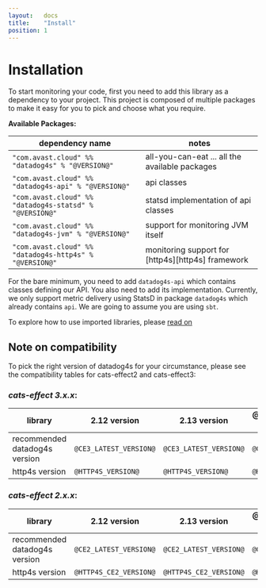 ```yaml
---
layout:   docs
title:    "Install"
position: 1
---
```


# Installation


To start monitoring your code, first you need to add this library as a dependency to your project. This project is
composed of multiple packages to make it easy for you to pick and choose what you require.

**Available Packages:** 

|                     dependency name                     |                       notes                       |
| ------------------------------------------------------- | ------------------------------------------------- |
| `"com.avast.cloud" %% "datadog4s" % "@VERSION@"`        | all-you-can-eat ... all the available packages    |
| `"com.avast.cloud" %% "datadog4s-api" % "@VERSION@"`    | api classes                                       |
| `"com.avast.cloud" %% "datadog4s-statsd" % "@VERSION@"` | statsd implementation of api classes              |
| `"com.avast.cloud" %% "datadog4s-jvm" % "@VERSION@"`    | support for monitoring JVM itself                 |
| `"com.avast.cloud" %% "datadog4s-http4s" % "@VERSION@"` | monitoring support for [http4s][http4s] framework |


For the bare minimum, you need to add `datadog4s-api` which contains classes defining our API. You also need to add its implementation.
Currently, we only support metric delivery using StatsD in package `datadog4s` which already contains `api`. We are
going to assume you are using `sbt`.

To explore how to use imported libraries, please [read on](userguide.html)

## Note on compatibility

To pick the right version of datadog4s for your circumstance, please see the compatibility tables for cats-effect2 and cats-effect3:

### _cats-effect **3.x.x**_:

| library                       | 2.12 version           | 2.13 version           | @SCALA_3_VERSION@ version |
| ----------------------------- | ---------------------- | ---------------------- | ------------------------- |
| recommended datadog4s version | `@CE3_LATEST_VERSION@` | `@CE3_LATEST_VERSION@` | `@CE3_LATEST_VERSION@`    |
| http4s version                | `@HTTP4S_VERSION@`     | `@HTTP4S_VERSION@`     | `@HTTP4S_VERSION@`        |

### _cats-effect **2.x.x**_:

| library                       | 2.12 version           | 2.13 version           | @SCALA_3_VERSION@ version |
| ----------------------------- | ---------------------- | ---------------------- | ------------------------- |
| recommended datadog4s version | `@CE2_LATEST_VERSION@` | `@CE2_LATEST_VERSION@` | `@CE2_LATEST_VERSION@`    |
| http4s version                | `@HTTP4S_CE2_VERSION@` | `@HTTP4S_CE2_VERSION@` | `@HTTP4S_CE2_VERSION@`    |
